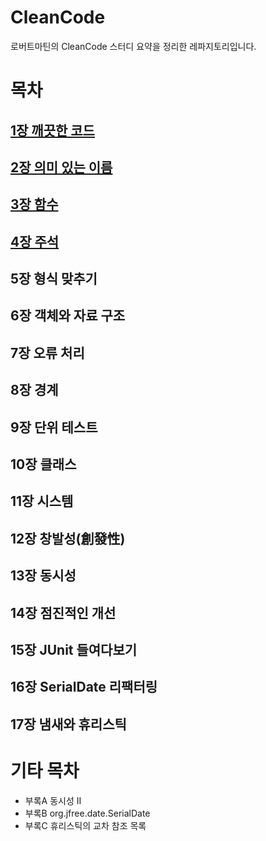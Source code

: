 # CleanCode

로버트마틴의 CleanCode 스터디 요약을 정리한 레파지토리입니다. 

# 목차

## [1장 깨끗한 코드](https://github.com/RCM-Study/CleanCode/tree/main/01-%EA%B9%A8%EB%81%97%ED%95%9C%EC%BD%94%EB%93%9C)


## [2장 의미 있는 이름](https://github.com/RCM-Study/CleanCode/tree/main/02-%EC%9D%98%EB%AF%B8%EC%9E%88%EB%8A%94%EC%9D%B4%EB%A6%84)

## [3장 함수](https://github.com/RCM-Study/CleanCode/tree/main/03-%ED%95%A8%EC%88%98)

## [4장 주석](https://github.com/RCM-Study/CleanCode/tree/main/04-%EC%A3%BC%EC%84%9D)

## 5장 형식 맞추기

## 6장 객체와 자료 구조

## 7장 오류 처리

## 8장 경계

## 9장 단위 테스트

## 10장 클래스

## 11장 시스템

## 12장 창발성(創發性)

## 13장 동시성

## 14장 점진적인 개선

## 15장 JUnit 들여다보기

## 16장 SerialDate 리팩터링

## 17장 냄새와 휴리스틱

# 기타 목차

- 부록A 동시성 II
- 부록B org.jfree.date.SerialDate
- 부록C 휴리스틱의 교차 참조 목록
